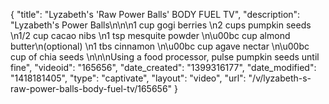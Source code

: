 {
    "title": "Lyzabeth's 'Raw Power Balls' BODY FUEL TV",
    "description": "Lyzabeth's Power Balls\n\n\n1 cup gogi berries \n2 cups pumpkin seeds \n1\/2 cup cacao nibs \n1 tsp mesquite powder \n\u00bc cup almond butter\n(optional) \n1 tbs cinnamon \n\u00bc cup agave nectar \n\u00bc cup of chia seeds \n\n\nUsing a food processor, pulse pumpkin seeds until fine",
    "videoid": "165656",
    "date_created": "1399316177",
    "date_modified": "1418181405",
    "type": "captivate",
    "layout": "video",
    "url": "\/v\/lyzabeth-s-raw-power-balls-body-fuel-tv\/165656"
}